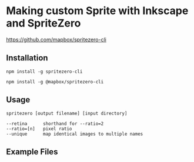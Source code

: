 # Making custom Sprite with Inkscape and SpriteZero


https://github.com/mapbox/spritezero-cli

## Installation

    npm install -g spritezero-cli

    npm install -g @mapbox/spritezero-cli

## Usage

    spritezero [output filename] [input directory]

    --retina      shorthand for --ratio=2
    --ratio=[n]   pixel ratio
    --unique      map identical images to multiple names


## Example Files

